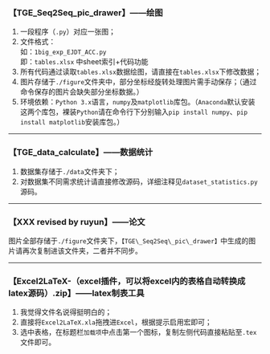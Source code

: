 ### 【TGE\_Seq2Seq\_pic\_drawer】——绘图

1. 一段程序（`.py`）对应一张图；  
2. 文件格式：  
如：`1big_exp_EJDT_ACC.py`  
即：`tables.xlsx` 中sheet索引+代码功能  
3. 所有代码通过读取`tables.xlsx`数据绘图，请直接在`tables.xlsx`下修改数据；  
4. 图片存储于`./figure`文件夹中，部分坐标经旋转处理图片需手动保存；（通过命令保存的图片会缺失部分坐标数据。）
5. 环境依赖：`Python 3.x`语言，`numpy`及`matplotlib`库包。（`Anaconda`默认安装这两个库包，裸装`Python`请在命令行下分别输入`pip install numpy`、`pip install matplotlib`安装库包。）  

---

### 【TGE\_data\_calculate】——数据统计
1. 数据集存储于`./data`文件夹下；  
2. 对数据集不同需求统计请直接修改源码，详细注释见`dataset_statistics.py`源码。

---

### 【XXX revised by ruyun】——论文
图片全部存储于`./figure`文件夹下，`【TGE\_Seq2Seq\_pic\_drawer】`中生成的图片请再次复制进该文件夹，二者并不同步。

---

### 【Excel2LaTeX-（excel插件，可以将excel内的表格自动转换成latex源码）.zip】——latex制表工具
1. 我觉得文件名说得挺明白的；  
2. 直接将`Excel2LaTeX.xla`拖拽进`Excel`，根据提示启用宏即可；  
3. 选中表格，在标题栏`加载项`中点击第一个图标，复制左侧代码直接粘贴至`.tex`文件即可。
